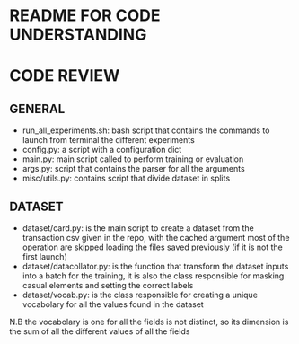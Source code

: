 # README FOR CODE UNDERSTANDING

# CODE REVIEW

## GENERAL

* run_all_experiments.sh: bash script that contains the commands to launch from terminal the different experiments
* config.py: a script with a configuration dict
* main.py: main script called to perform training or evaluation
* args.py: script that contains the parser for all the arguments
* misc/utils.py: contains script that divide dataset in splits

## DATASET

* dataset/card.py: is the main script to create a dataset from the transaction csv given in the repo, with the cached argument most of the operation are skipped loading the files saved previously (if it is not the first launch)
* dataset/datacollator.py: is the function that transform the dataset inputs into a batch for the training, it is also the class responsible for masking casual elements and setting the correct labels
* dataset/vocab.py: is the class responsible for creating a unique vocabolary for all the values found in the dataset 

N.B the vocabolary is one for all the fields is not distinct, so its dimension is the sum of all the different values of all the fields
